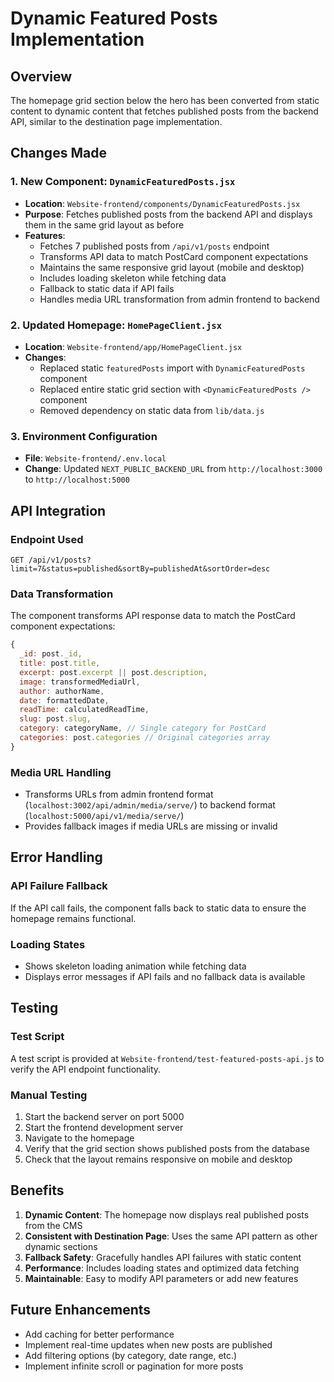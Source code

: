 # Dynamic Featured Posts Implementation

## Overview
The homepage grid section below the hero has been converted from static content to dynamic content that fetches published posts from the backend API, similar to the destination page implementation.

## Changes Made

### 1. New Component: `DynamicFeaturedPosts.jsx`
- **Location**: `Website-frontend/components/DynamicFeaturedPosts.jsx`
- **Purpose**: Fetches published posts from the backend API and displays them in the same grid layout as before
- **Features**:
  - Fetches 7 published posts from `/api/v1/posts` endpoint
  - Transforms API data to match PostCard component expectations
  - Maintains the same responsive grid layout (mobile and desktop)
  - Includes loading skeleton while fetching data
  - Fallback to static data if API fails
  - Handles media URL transformation from admin frontend to backend

### 2. Updated Homepage: `HomePageClient.jsx`
- **Location**: `Website-frontend/app/HomePageClient.jsx`
- **Changes**:
  - Replaced static `featuredPosts` import with `DynamicFeaturedPosts` component
  - Replaced entire static grid section with `<DynamicFeaturedPosts />` component
  - Removed dependency on static data from `lib/data.js`

### 3. Environment Configuration
- **File**: `Website-frontend/.env.local`
- **Change**: Updated `NEXT_PUBLIC_BACKEND_URL` from `http://localhost:3000` to `http://localhost:5000`

## API Integration

### Endpoint Used
```
GET /api/v1/posts?limit=7&status=published&sortBy=publishedAt&sortOrder=desc
```

### Data Transformation
The component transforms API response data to match the PostCard component expectations:

```javascript
{
  _id: post._id,
  title: post.title,
  excerpt: post.excerpt || post.description,
  image: transformedMediaUrl,
  author: authorName,
  date: formattedDate,
  readTime: calculatedReadTime,
  slug: post.slug,
  category: categoryName, // Single category for PostCard
  categories: post.categories // Original categories array
}
```

### Media URL Handling
- Transforms URLs from admin frontend format (`localhost:3002/api/admin/media/serve/`) to backend format (`localhost:5000/api/v1/media/serve/`)
- Provides fallback images if media URLs are missing or invalid

## Error Handling

### API Failure Fallback
If the API call fails, the component falls back to static data to ensure the homepage remains functional.

### Loading States
- Shows skeleton loading animation while fetching data
- Displays error messages if API fails and no fallback data is available

## Testing

### Test Script
A test script is provided at `Website-frontend/test-featured-posts-api.js` to verify the API endpoint functionality.

### Manual Testing
1. Start the backend server on port 5000
2. Start the frontend development server
3. Navigate to the homepage
4. Verify that the grid section shows published posts from the database
5. Check that the layout remains responsive on mobile and desktop

## Benefits

1. **Dynamic Content**: The homepage now displays real published posts from the CMS
2. **Consistent with Destination Page**: Uses the same API pattern as other dynamic sections
3. **Fallback Safety**: Gracefully handles API failures with static content
4. **Performance**: Includes loading states and optimized data fetching
5. **Maintainable**: Easy to modify API parameters or add new features

## Future Enhancements

- Add caching for better performance
- Implement real-time updates when new posts are published
- Add filtering options (by category, date range, etc.)
- Implement infinite scroll or pagination for more posts



